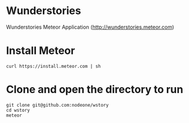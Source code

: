 Wunderstories
======

Wunderstories Meteor Application (http://wunderstories.meteor.com)

# Install Meteor
    curl https://install.meteor.com | sh

# Clone and open the directory to run
    git clone git@github.com:nodeone/wstory
    cd wstory
    meteor


 
